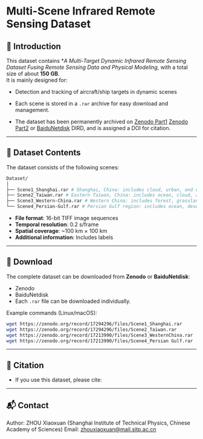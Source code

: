 # Multi-Scene Infrared Remote Sensing Dataset

## 📖 Introduction
This dataset contains **A Multi-Target Dynamic Infrared Remote Sensing Dataset Fusing Remote Sensing Data and Physical Modeling*, with a total size of about **150 GB**.  
It is mainly designed for:  
- Detection and tracking of aircraft/ship targets in dynamic scenes  

- Each scene is stored in a `.rar` archive for easy download and management.  
- The dataset has been permanently archived on [Zenodo Part1](https://zenodo.org/records/17294296) [Zenodo Part2](https://zenodo.org/records/17213990) or [BaiduNetdisk](https://pan.baidu.com/s/11fGqpjKCtvAi3j83nN2hsw) DIRD, and is assigned a DOI for citation.  

---

## 📂 Dataset Contents
The dataset consists of the following scenes:
```bash
Dataset/
│
├── Scene1_Shanghai.rar # Shanghai, China: includes cloud, urban, and ocean scenes
├── Scene2_Taiwan.rar # Eastern Taiwan, China: includes ocean, cloud, and grassland scenes
├── Scene3_Western-China.rar # Western China: includes forest, grassland, and snow mountain scenes
└── Scene4_Persian-Gulf.rar # Persian Gulf region: includes ocean, desert, and urban scenes
```

- **File format**: 16-bit TIFF image sequences  
- **Temporal resolution**: 0.2 s/frame  
- **Spatial coverage**: ~100 km × 100 km  
- **Additional information**: Includes labels  

---

## 🔗 Download
The complete dataset can be downloaded from **Zenodo** or **BaiduNetdisk**:  

- Zenodo
- BaiduNetdisk
- Each `.rar` file can be downloaded individually.  

Example commands (Linux/macOS):
```bash
wget https://zenodo.org/record/17294296/files/Scene1_Shanghai.rar
wget https://zenodo.org/record/17294296/files/Scene2_Taiwan.rar
wget https://zenodo.org/record/17213990/files/Scene3_WesternChina.rar
wget https://zenodo.org/record/17213990/files/Scene4_Persian Gulf.rar
```
---
## 📑 Citation
- If you use this dataset, please cite:

---
## 📬 Contact
Author: ZHOU Xiaoxuan (Shanghai Institute of Technical Physics, Chinese Academy of Sciences)
Email: zhouxiaoxuan@mail.sitp.ac.cn
